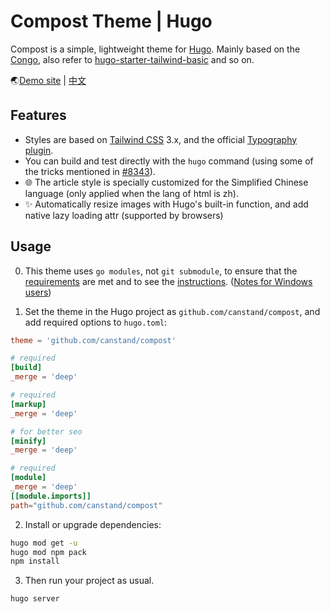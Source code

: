 # Compost Theme | Hugo

Compost is a simple, lightweight theme for [Hugo](https://gohugo.io). Mainly based on the [Congo](https://github.com/jpanther/congo), also refer to [hugo-starter-tailwind-basic](https://github.com/bep/hugo-starter-tailwind-basic) and so on.

🌏[Demo site](https://canstand.github.io/compost/) | [中文](https://canstand.github.io/compost/zh)

## Features

-   Styles are based on [Tailwind CSS](https://tailwindcss.com/docs) 3.x, and the official [Typography plugin](https://github.com/tailwindlabs/tailwindcss-typography).
-   You can build and test directly with the `hugo` command (using some of the tricks mentioned in [#8343](https://github.com/gohugoio/hugo/issues/8343)).
-   🌐 The article style is specially customized for the Simplified Chinese language (only applied when the lang of html is zh).
-   ✨ Automatically resize images with Hugo's built-in function, and add native lazy loading attr (supported by browsers)

## Usage

0. This theme uses `go modules`, not `git submodule`, to ensure that the [requirements](https://gohugo.io/hugo-modules/use-modules/#prerequisite) are met and to see the [instructions](https://gohugo.io/hugo-modules/use-modules/#initialize-a-new-module). ([Notes for Windows users](https://gohugo.io/getting-started/quick-start/#commands))

1. Set the theme in the Hugo project as `github.com/canstand/compost`, and add required options to `hugo.toml`:

```toml
theme = 'github.com/canstand/compost'

# required
[build]
_merge = 'deep'

# required
[markup]
_merge = 'deep'

# for better seo
[minify]
_merge = 'deep'

# required
[module]
_merge = 'deep'
[[module.imports]]
path="github.com/canstand/compost"
```

2. Install or upgrade dependencies:

```bash
hugo mod get -u
hugo mod npm pack
npm install
```

3. Then run your project as usual.

```bash
hugo server
```
